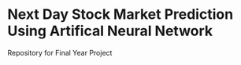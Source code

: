 # Next Day Stock Market Prediction Using Artifical Neural Network
Repository for Final Year Project


